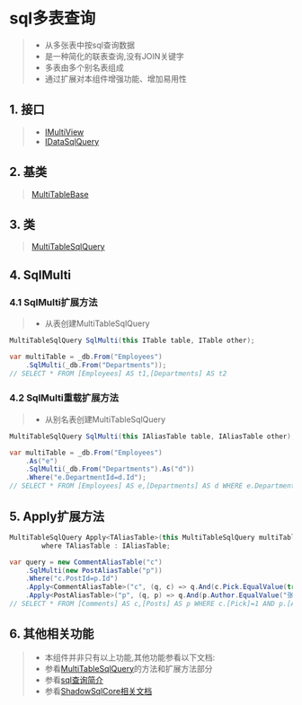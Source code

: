 # sql多表查询
>* 从多张表中按sql查询数据
>* 是一种简化的联表查询,没有JOIN关键字
>* 多表由多个别名表组成
>* 通过扩展对本组件增强功能、增加易用性

## 1. 接口
>* [IMultiView](/api/ShadowSql.Identifiers.IMultiView.html)
>* [IDataSqlQuery](/api/ShadowSql.Queries.IDataSqlQuery.html)

## 2. 基类
>[MultiTableBase](/api/ShadowSql.Join.MultiTableBase.html)

## 3. 类
>[MultiTableSqlQuery](/api/ShadowSql.Join.MultiTableSqlQuery.html)


## 4. SqlMulti
### 4.1 SqlMulti扩展方法
>* 从表创建MultiTableSqlQuery
```csharp
MultiTableSqlQuery SqlMulti(this ITable table, ITable other);
```
```csharp
var multiTable = _db.From("Employees")
    .SqlMulti(_db.From("Departments"));
// SELECT * FROM [Employees] AS t1,[Departments] AS t2
```

### 4.2 SqlMulti重载扩展方法
>* 从别名表创建MultiTableSqlQuery
```csharp
MultiTableSqlQuery SqlMulti(this IAliasTable table, IAliasTable other);
```
```csharp
var multiTable = _db.From("Employees")
    .As("e")
    .SqlMulti(_db.From("Departments").As("d"))
    .Where("e.DepartmentId=d.Id");
// SELECT * FROM [Employees] AS e,[Departments] AS d WHERE e.DepartmentId=d.Id
```

## 5. Apply扩展方法
```csharp
MultiTableSqlQuery Apply<TAliasTable>(this MultiTableSqlQuery multiTable, string tableName, Func<SqlQuery, TAliasTable, SqlQuery> query)
        where TAliasTable : IAliasTable;
```
```csharp
var query = new CommentAliasTable("c")
    .SqlMulti(new PostAliasTable("p"))
    .Where("c.PostId=p.Id")
    .Apply<CommentAliasTable>("c", (q, c) => q.And(c.Pick.EqualValue(true)))
    .Apply<PostAliasTable>("p", (q, p) => q.And(p.Author.EqualValue("张三")));
// SELECT * FROM [Comments] AS c,[Posts] AS p WHERE c.[Pick]=1 AND p.[Author]='张三' AND c.PostId=p.Id
```

## 6. 其他相关功能
>* 本组件并非只有以上功能,其他功能参看以下文档:
>* 参看[MultiTableSqlQuery](/api/ShadowSql.Join.MultiTableSqlQuery.html)的方法和扩展方法部分
>* 参看[sql查询简介](./index.md)
>* 参看[ShadowSqlCore相关文档](../../shadowcore/sqlquery/multi.md)
